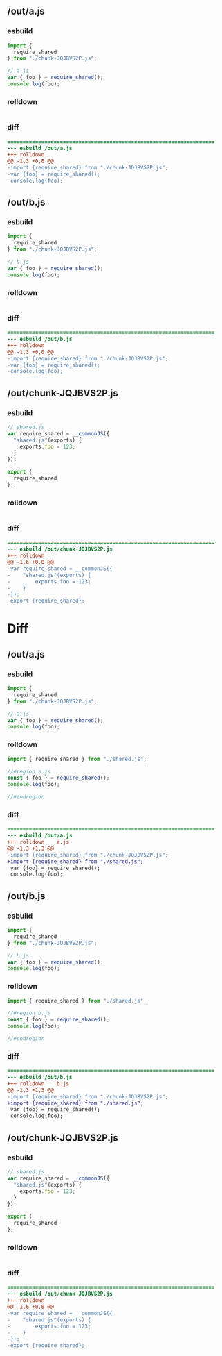## /out/a.js
### esbuild
```js
import {
  require_shared
} from "./chunk-JQJBVS2P.js";

// a.js
var { foo } = require_shared();
console.log(foo);
```
### rolldown
```js

```
### diff
```diff
===================================================================
--- esbuild	/out/a.js
+++ rolldown	
@@ -1,3 +0,0 @@
-import {require_shared} from "./chunk-JQJBVS2P.js";
-var {foo} = require_shared();
-console.log(foo);

```
## /out/b.js
### esbuild
```js
import {
  require_shared
} from "./chunk-JQJBVS2P.js";

// b.js
var { foo } = require_shared();
console.log(foo);
```
### rolldown
```js

```
### diff
```diff
===================================================================
--- esbuild	/out/b.js
+++ rolldown	
@@ -1,3 +0,0 @@
-import {require_shared} from "./chunk-JQJBVS2P.js";
-var {foo} = require_shared();
-console.log(foo);

```
## /out/chunk-JQJBVS2P.js
### esbuild
```js
// shared.js
var require_shared = __commonJS({
  "shared.js"(exports) {
    exports.foo = 123;
  }
});

export {
  require_shared
};
```
### rolldown
```js

```
### diff
```diff
===================================================================
--- esbuild	/out/chunk-JQJBVS2P.js
+++ rolldown	
@@ -1,6 +0,0 @@
-var require_shared = __commonJS({
-    "shared.js"(exports) {
-        exports.foo = 123;
-    }
-});
-export {require_shared};

```
# Diff
## /out/a.js
### esbuild
```js
import {
  require_shared
} from "./chunk-JQJBVS2P.js";

// a.js
var { foo } = require_shared();
console.log(foo);
```
### rolldown
```js
import { require_shared } from "./shared.js";

//#region a.js
const { foo } = require_shared();
console.log(foo);

//#endregion

```
### diff
```diff
===================================================================
--- esbuild	/out/a.js
+++ rolldown	a.js
@@ -1,3 +1,3 @@
-import {require_shared} from "./chunk-JQJBVS2P.js";
+import {require_shared} from "./shared.js";
 var {foo} = require_shared();
 console.log(foo);

```
## /out/b.js
### esbuild
```js
import {
  require_shared
} from "./chunk-JQJBVS2P.js";

// b.js
var { foo } = require_shared();
console.log(foo);
```
### rolldown
```js
import { require_shared } from "./shared.js";

//#region b.js
const { foo } = require_shared();
console.log(foo);

//#endregion

```
### diff
```diff
===================================================================
--- esbuild	/out/b.js
+++ rolldown	b.js
@@ -1,3 +1,3 @@
-import {require_shared} from "./chunk-JQJBVS2P.js";
+import {require_shared} from "./shared.js";
 var {foo} = require_shared();
 console.log(foo);

```
## /out/chunk-JQJBVS2P.js
### esbuild
```js
// shared.js
var require_shared = __commonJS({
  "shared.js"(exports) {
    exports.foo = 123;
  }
});

export {
  require_shared
};
```
### rolldown
```js

```
### diff
```diff
===================================================================
--- esbuild	/out/chunk-JQJBVS2P.js
+++ rolldown	
@@ -1,6 +0,0 @@
-var require_shared = __commonJS({
-    "shared.js"(exports) {
-        exports.foo = 123;
-    }
-});
-export {require_shared};

```